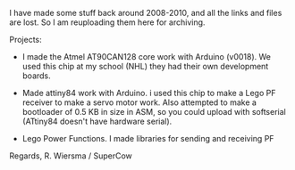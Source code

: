 I have made some stuff back around 2008-2010, and all the links and files are lost.
So I am reuploading them here for archiving.

Projects:

- I made the Atmel AT90CAN128 core work with Arduino (v0018).
  We used this chip at my school (NHL) they had their own development boards.

- Made attiny84 work with Arduino. i used this chip to make a Lego PF receiver to make a servo motor work.
  Also attempted to make a bootloader of 0.5 KB in size in ASM, so you could upload with softserial (ATtiny84 doesn't have hardware serial).

- Lego Power Functions. I made libraries for sending and receiving PF

Regards, R. Wiersma / SuperCow